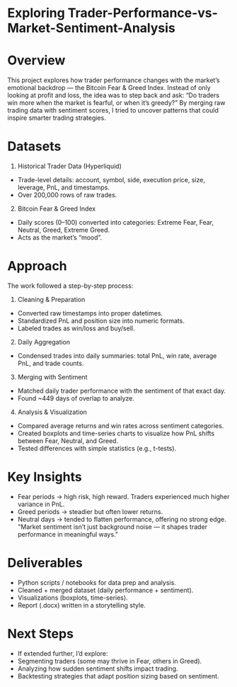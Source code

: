# Exploring Trader-Performance-vs-Market-Sentiment-Analysis
# Overview

This project explores how trader performance changes with the market’s emotional backdrop — the Bitcoin Fear & Greed Index.
Instead of only looking at profit and loss, the idea was to step back and ask:
“Do traders win more when the market is fearful, or when it’s greedy?”
By merging raw trading data with sentiment scores, I tried to uncover patterns that could inspire smarter trading strategies.

#  Datasets

1. Historical Trader Data (Hyperliquid)
  * Trade-level details: account, symbol, side, execution price, size, leverage, PnL, and timestamps.
  * Over 200,000 rows of raw trades.

2. Bitcoin Fear & Greed Index
  * Daily scores (0–100) converted into categories: Extreme Fear, Fear, Neutral, Greed, Extreme Greed.
  * Acts as the market’s “mood”.

# Approach
The work followed a step-by-step process:

1. Cleaning & Preparation
  * Converted raw timestamps into proper datetimes.
  * Standardized PnL and position size into numeric formats.
  * Labeled trades as win/loss and buy/sell.

2. Daily Aggregation
  * Condensed trades into daily summaries: total PnL, win rate, average PnL, and trade counts.

3. Merging with Sentiment
  * Matched daily trader performance with the sentiment of that exact day.
  * Found ~449 days of overlap to analyze.

4. Analysis & Visualization
  * Compared average returns and win rates across sentiment categories.
  * Created boxplots and time-series charts to visualize how PnL shifts between Fear, Neutral, and Greed.
  * Tested differences with simple statistics (e.g., t-tests).

# Key Insights

* Fear periods → high risk, high reward. Traders experienced much higher variance in PnL.
* Greed periods → steadier but often lower returns.
* Neutral days → tended to flatten performance, offering no strong edge.
"Market sentiment isn’t just background noise — it shapes trader performance in meaningful ways."

# Deliverables
* Python scripts / notebooks for data prep and analysis.
* Cleaned + merged dataset (daily performance + sentiment).
* Visualizations (boxplots, time-series).
* Report (.docx) written in a storytelling style.

# Next Steps
* If extended further, I’d explore:
* Segmenting traders (some may thrive in Fear, others in Greed).
* Analyzing how sudden sentiment shifts impact trading.
* Backtesting strategies that adapt position sizing based on sentiment.
